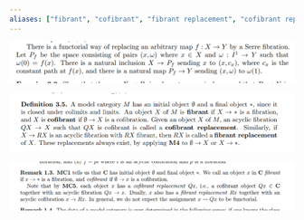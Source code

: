 ```yaml
---
aliases: ["fibrant", "cofibrant", "fibrant replacement", "cofibrant replacement", "fibrant objects", "cofibrant object"]
---
```


![Fibrant replacement in Top](../attachments/Pasted%20image%2020210505014408.png)

![](../attachments/Pasted%20image%2020210505015547.png)

![](../attachments/Pasted%20image%2020210516135303.png)